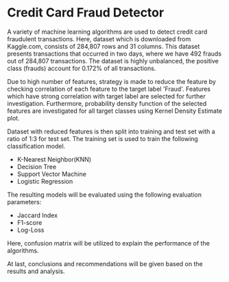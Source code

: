 # Credit Card Fraud Detector 

A variety of machine learning algorithms are used to detect credit card fraudulent transactions. Here, dataset which is downloaded from Kaggle.com, consists of 284,807 rows and 31 columns. This dataset presents transactions that occurred in two days, where we have 492 frauds out of 284,807 transactions. The dataset is highly unbalanced, the positive class (frauds) account for 0.172% of all transactions.

Due to high number of features, strategy is made to reduce the feature by checking correlation of each feature to the target label 'Fraud'. Features which have strong correlation with target label are selected for further investigation. Furthermore, probability density function of the selected features are investigated for all target classes using Kernel Density Estimate plot. 

Dataset with reduced features is then split into training and test set with a ratio of 1:3 for test set. The training set is used to train the following classification model.
* K-Nearest Neighbor(KNN)
* Decision Tree
* Support Vector Machine
* Logistic Regression

The resulting models will be evaluated using the following evaluation parameters:
* Jaccard Index
* F1-score
* Log-Loss

Here, confusion matrix will be utilized to explain the performance of the algorithms. 

At last, conclusions and recommendations will be given based on the results and analysis.
